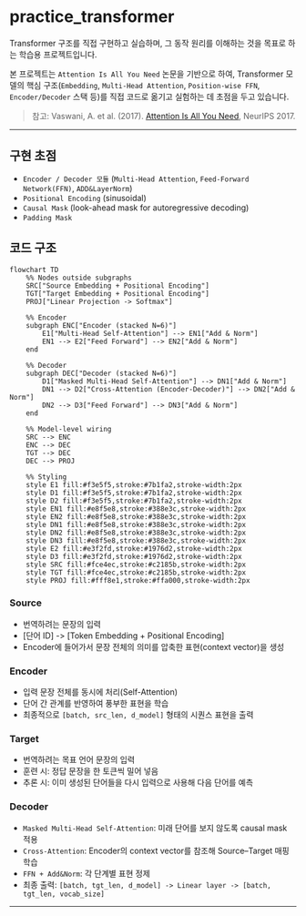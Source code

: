 # practice_transformer
Transformer 구조를 직접 구현하고 실습하며, 그 동작 원리를 이해하는 것을 목표로 하는 학습용 프로젝트입니다.

본 프로젝트는 `Attention Is All You Need` 논문을 기반으로 하여,
Transformer 모델의 핵심 구조(`Embedding`, `Multi-Head Attention`, `Position-wise FFN`, `Encoder/Decoder` 스택 등)를
직접 코드로 옮기고 실험하는 데 초점을 두고 있습니다.
> 참고: Vaswani, A. et al. (2017). [Attention Is All You Need](https://arxiv.org/abs/1706.03762), NeurIPS 2017.

---

## 구현 초점
- `Encoder / Decoder 모듈` (`Multi-Head Attention`, `Feed-Forward Network(FFN)`, `ADD&LayerNorm`)
- `Positional Encoding` (sinusoidal)
- `Causal Mask` (look-ahead mask for autoregressive decoding)
- `Padding Mask`

## 코드 구조
```mermaid
flowchart TD
    %% Nodes outside subgraphs
    SRC["Source Embedding + Positional Encoding"]
    TGT["Target Embedding + Positional Encoding"]
    PROJ["Linear Projection -> Softmax"]

    %% Encoder
    subgraph ENC["Encoder (stacked N=6)"]
        E1["Multi-Head Self-Attention"] --> EN1["Add & Norm"]
        EN1 --> E2["Feed Forward"] --> EN2["Add & Norm"]
    end

    %% Decoder
    subgraph DEC["Decoder (stacked N=6)"]
        D1["Masked Multi-Head Self-Attention"] --> DN1["Add & Norm"]
        DN1 --> D2["Cross-Attention (Encoder-Decoder)"] --> DN2["Add & Norm"]
        DN2 --> D3["Feed Forward"] --> DN3["Add & Norm"]
    end

    %% Model-level wiring
    SRC --> ENC
    ENC --> DEC
    TGT --> DEC
    DEC --> PROJ

    %% Styling
    style E1 fill:#f3e5f5,stroke:#7b1fa2,stroke-width:2px
    style D1 fill:#f3e5f5,stroke:#7b1fa2,stroke-width:2px
    style D2 fill:#f3e5f5,stroke:#7b1fa2,stroke-width:2px
    style EN1 fill:#e8f5e8,stroke:#388e3c,stroke-width:2px
    style EN2 fill:#e8f5e8,stroke:#388e3c,stroke-width:2px
    style DN1 fill:#e8f5e8,stroke:#388e3c,stroke-width:2px
    style DN2 fill:#e8f5e8,stroke:#388e3c,stroke-width:2px
    style DN3 fill:#e8f5e8,stroke:#388e3c,stroke-width:2px
    style E2 fill:#e3f2fd,stroke:#1976d2,stroke-width:2px
    style D3 fill:#e3f2fd,stroke:#1976d2,stroke-width:2px
    style SRC fill:#fce4ec,stroke:#c2185b,stroke-width:2px
    style TGT fill:#fce4ec,stroke:#c2185b,stroke-width:2px
    style PROJ fill:#fff8e1,stroke:#ffa000,stroke-width:2px
```
### Source
- 번역하려는 문장의 입력
- [단어 ID] -> [Token Embedding + Positional Encoding]
- Encoder에 들어가서 문장 전체의 의미를 압축한 표현(context vector)을 생성

### Encoder
- 입력 문장 전체를 동시에 처리(Self-Attention)
- 단어 간 관계를 반영하여 풍부한 표현을 학습
- 최종적으로 `[batch, src_len, d_model]` 형태의 시퀀스 표현을 출력

### Target
- 번역하려는 목표 언어 문장의 입력
- 훈련 시: 정답 문장을 한 토큰씩 밀어 넣음
- 추론 시: 이미 생성된 단어들을 다시 입력으로 사용해 다음 단어를 예측

### Decoder
- `Masked Multi-Head Self-Attention`: 미래 단어를 보지 않도록 causal mask 적용
- `Cross-Attention`: Encoder의 context vector를 참조해 Source–Target 매핑 학습
- `FFN + Add&Norm`: 각 단계별 표현 정제
- 최종 출력: `[batch, tgt_len, d_model] -> Linear layer -> [batch, tgt_len, vocab_size]`

---